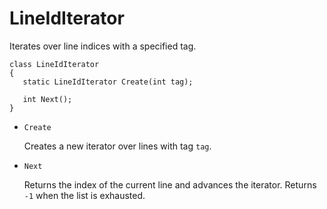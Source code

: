 # LineIdIterator

Iterates over line indices with a specified tag.

```
class LineIdIterator
{
   static LineIdIterator Create(int tag);

   int Next();
}
```

- `Create`

   Creates a new iterator over lines with tag `tag`.

- `Next`

   Returns the index of the current line and advances the iterator. Returns
   `-1` when the list is exhausted.

<!-- EOF -->
